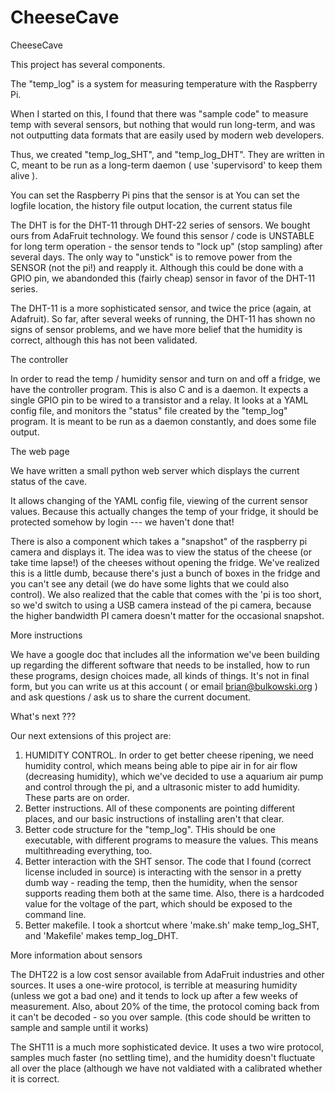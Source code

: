 CheeseCave
==========

CheeseCave

This project has several components.

The "temp_log" is a system for measuring temperature with the Raspberry Pi.

When I started on this, I found that there was "sample code" to measure temp
with several sensors, but nothing that would run long-term, and was not
outputting data formats that are easily used by modern web developers.

Thus, we created "temp_log_SHT", and "temp_log_DHT". They are written in C,
meant to be run as a long-term daemon ( use 'supervisord' to keep them alive ).

You can set the Raspberry Pi pins that the sensor is at
You can set the logfile location, the history file output location, the current status file

The DHT is for the DHT-11 through DHT-22 series of sensors. We bought ours from AdaFruit
technology. We found this sensor / code is UNSTABLE for long term operation - the
sensor tends to "lock up" (stop sampling) after several days. The only way to "unstick"
is to remove power from the SENSOR (not the pi!) and reapply it. Although this could be done
with a GPIO pin, we abandonded this (fairly cheap) sensor in favor of the DHT-11 series.

The DHT-11 is a more sophisticated sensor, and twice the price (again, at Adafruit).
So far, after several weeks of running, the DHT-11 has shown no signs of sensor problems,
and we have more belief that the humidity is correct, although this has not been validated.

The controller

In order to read the temp / humidity sensor and turn on and off a fridge, we have
the controller program. This is also C and is a daemon. It expects a single GPIO pin
to be wired to a transistor and a relay. It looks at a YAML config file, and monitors
the "status" file created by the "temp_log" program. It is meant to be run as a daemon
constantly, and does some file output.

The web page

We have written a small python web server which displays the current status of the cave.

It allows changing of the YAML config file, viewing of the current sensor values. Because
this actually changes the temp of your fridge, it should be protected somehow by login --- we haven't done that!

There is also a component which takes a "snapshot" of the raspberry pi camera and displays it.
The idea was to view the status of the cheese (or take time lapse!) of the cheeses without
opening the fridge. We've realized this is a little dumb, because there's just a bunch of boxes
in the fridge and you can't see any detail (we do have some lights that we could also control).
We also realized that the cable that comes with the 'pi is too short, so we'd switch to using
a USB camera instead of the pi camera, because the higher bandwidth PI camera doesn't matter for
the occasional snapshot.

More instructions

We have a google doc that includes all the information we've been building up regarding
the different software that needs to be installed, how to run these programs, design choices made,
all kinds of things. It's not in final form, but you can write us at this account ( or email brian@bulkowski.org )
and ask questions / ask us to share the current document.

What's next ???

Our next extensions of this project are:
1) HUMIDITY CONTROL. In order to get better cheese ripening, we need humidity control, which
means being able to pipe air in for air flow (decreasing humidity), which we've decided to use a
aquarium air pump and control through the pi, and a ultrasonic mister to add humidity. These
parts are on order.
2) Better instructions. All of these components are pointing different places, and our
basic instructions of installing aren't that clear.
3) Better code structure for the "temp_log". THis should be one executable, with different programs
to measure the values. This means multithreading everything, too.
4) Better interaction with the SHT sensor. The code that I found (correct license included in source)
is interacting with the sensor in a pretty dumb way - reading the temp, then the humidity, when the
sensor supports reading them both at the same time. Also, there is a hardcoded value for the voltage
of the part, which should be exposed to the command line.
5) Better makefile. I took a shortcut where 'make.sh' make temp_log_SHT, and 'Makefile' makes temp_log_DHT.

More information about sensors

The DHT22 is a low cost sensor available from AdaFruit industries and other sources.
It uses a one-wire protocol, is terrible at measuring humidity (unless we got a bad one)
and it tends to lock up after a few weeks of measurement. Also, about 20% of the time,
the protocol coming back from it can't be decoded - so you over sample. (this code should be written
to sample and sample until it works)

The SHT11 is a much more sophisticated device. It uses a two wire protocol,
samples much faster (no settling time), and the humidity doesn't fluctuate all over the place
(although we have not valdiated with a calibrated whether it is correct.

